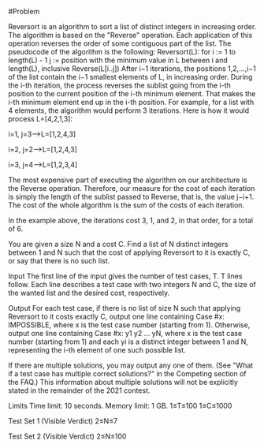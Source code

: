 #Problem

Reversort is an algorithm to sort a list of distinct integers in increasing order. The algorithm is based on the "Reverse" operation. Each application of this operation reverses the order of some contiguous part of the list.
The pseudocode of the algorithm is the following:
Reversort(L):
  for i := 1 to length(L) - 1
    j := position with the minimum value in L between i and length(L), inclusive
    Reverse(L[i..j])
After i−1 iterations, the positions 1,2,…,i−1 of the list contain the i−1
smallest elements of L, in increasing order. During the i-th iteration, the process reverses the sublist going from the i-th position to the current position of the i-th minimum element. That makes the i-th minimum element end up in the i-th position.
For example, for a list with 4 elements, the algorithm would perform 3 iterations. Here is how it would process L=[4,2,1,3]:

i=1, j=3⟶L=[1,2,4,3]

i=2, j=2⟶L=[1,2,4,3]

i=3, j=4⟶L=[1,2,3,4]

The most expensive part of executing the algorithm on our architecture is the Reverse operation. Therefore, our measure for the cost of each iteration is simply the length of the sublist passed to Reverse, that is, the value j−i+1. The cost of the whole algorithm is the sum of the costs of each iteration.

In the example above, the iterations cost 3, 1, and 2, in that order, for a total of 6.

You are given a size N and a cost C. Find a list of N distinct integers between 1 and N such that the cost of applying Reversort to it is exactly C, or say that there is no such list.

Input
The first line of the input gives the number of test cases, T. T lines follow. Each line describes a test case with two integers N and C, the size of the wanted list and the desired cost, respectively.

Output
For each test case, if there is no list of size N such that applying Reversort to it costs exactly C, output one line containing Case #x: IMPOSSIBLE, where x is the test case number (starting from 1). Otherwise, output one line containing Case #x: y1 y2 ... yN, where x is the test case number (starting from 1) and each yi is a distinct integer between 1 and N, representing the i-th element of one such possible list.

If there are multiple solutions, you may output any one of them. (See "What if a test case has multiple correct solutions?" in the Competing section of the FAQ.) This information about multiple solutions will not be explicitly stated in the remainder of the 2021 contest.

Limits
Time limit: 10 seconds.
Memory limit: 1 GB.
1≤T≤100
1≤C≤1000

Test Set 1 (Visible Verdict)
2≤N≤7

Test Set 2 (Visible Verdict)
2≤N≤100
